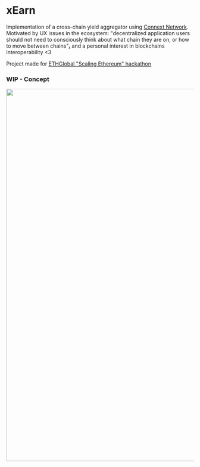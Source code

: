 # xEarn
Implementation of a cross-chain yield aggregator using [Connext Network](https://www.connext.network/). Motivated by UX issues in the ecosystem: "decentralized application users should not need to consciously think about what chain they are on, or how to move between chains"[₁](https://docs.connext.network/concepts/what-is-connext#why-do-we-need-xapps) and a personal interest in blockchains interoperability <3

Project made for [ETHGlobal "Scaling Ethereum" hackathon](https://ethglobal.com/events/scaling2023)

### WIP - Concept
<img src="https://user-images.githubusercontent.com/77933451/225802876-3509c422-5194-449a-8c41-4b03386871ad.png" width="750" height="1000" />



